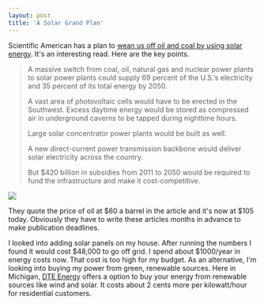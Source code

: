 ```yaml
---
layout: post  
title: 'A Solar Grand Plan'
---
```

Scientific American has a plan to [wean us off oil and coal by using solar energy](http://www.sciam.com/article.cfm?id=a-solar-grand-plan&page=1). It's an interesting read. Here are the key points.

> A massive switch from coal, oil, natural gas and nuclear power plants to solar power plants could supply 69 percent of the U.S.’s electricity and 35 percent of its total energy by 2050. 
> 
> A vast area of photovoltaic cells would have to be erected in the Southwest. Excess daytime energy would be stored as compressed air in underground caverns to be tapped during nighttime hours. 
> 
> Large solar concentrator power plants would be built as well. 
> 
> A new direct-current power transmission backbone would deliver solar electricity across the country. 
> 
> But $420 billion in subsidies from 2011 to 2050 would be required to fund the infrastructure and make it cost-competitive. 

![](http://www.in.gov/energy/images/iStock_000000584982Small.jpg)

They quote the price of oil at $60 a barrel in the article and it's now at $105 today. Obviously they have to write these articles months in advance to make publication deadlines.

I looked into adding solar panels on my house. After running the numbers I found it would cost $48,000 to go off grid. I spend about $1000/year in energy costs now. That cost is too high for my budget. As an alternative, I'm looking into buying my power from green, renewable sources. Here in Michigan, [DTE Energy](http://my.dteenergy.com/products/greenCurrents/index.html) offers a option to buy your energy from renewable sources like wind and solar. It costs about 2 cents more per kilowatt/hour for residential customers. 
